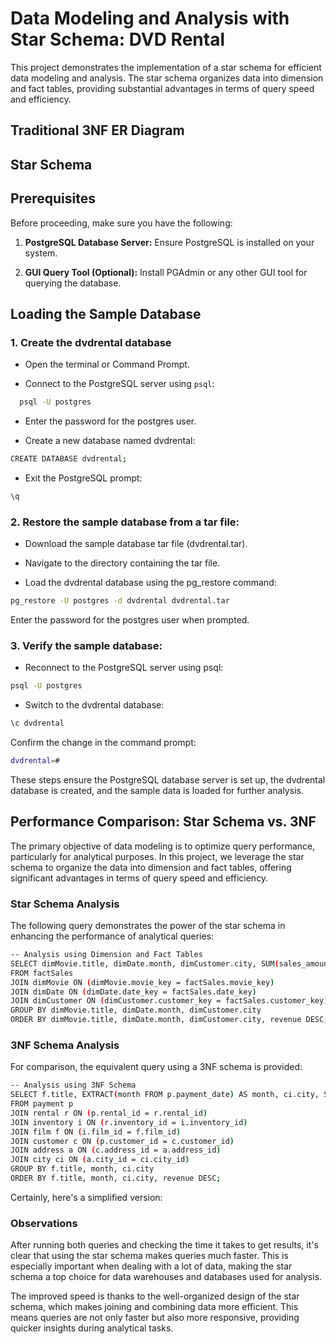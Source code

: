 # Data Modeling and Analysis with Star Schema: DVD Rental

This project demonstrates the implementation of a star schema for efficient data modeling and analysis. The star schema organizes data into dimension and fact tables, providing substantial advantages in terms of query speed and efficiency.

## Traditional 3NF ER Diagram

## Star Schema


## Prerequisites

Before proceeding, make sure you have the following:

1. **PostgreSQL Database Server:** Ensure PostgreSQL is installed on your system.

2. **GUI Query Tool (Optional):** Install PGAdmin or any other GUI tool for querying the database.

## Loading the Sample Database

### 1. Create the dvdrental database

- Open the terminal or Command Prompt.
  
- Connect to the PostgreSQL server using `psql`:
```bash
  psql -U postgres
```
- Enter the password for the postgres user.

- Create a new database named dvdrental:

```bash
CREATE DATABASE dvdrental;
```
- Exit the PostgreSQL prompt:

```bash
\q
```
### 2. Restore the sample database from a tar file:

- Download the sample database tar file (dvdrental.tar).

- Navigate to the directory containing the tar file.

- Load the dvdrental database using the pg_restore command:

```bash
pg_restore -U postgres -d dvdrental dvdrental.tar
```
Enter the password for the postgres user when prompted.

### 3. Verify the sample database:

- Reconnect to the PostgreSQL server using psql:

```bash
psql -U postgres
```
- Switch to the dvdrental database:

```bash
\c dvdrental
```
Confirm the change in the command prompt:

```bash
dvdrental=#
```
These steps ensure the PostgreSQL database server is set up, the dvdrental database is created, and the sample data is loaded for further analysis.

## Performance Comparison: Star Schema vs. 3NF
The primary objective of data modeling is to optimize query performance, particularly for analytical purposes. In this project, we leverage the star schema to organize the data into dimension and fact tables, offering significant advantages in terms of query speed and efficiency.

### Star Schema Analysis
The following query demonstrates the power of the star schema in enhancing the performance of analytical queries:
```bash
-- Analysis using Dimension and Fact Tables
SELECT dimMovie.title, dimDate.month, dimCustomer.city, SUM(sales_amount) AS revenue
FROM factSales 
JOIN dimMovie ON (dimMovie.movie_key = factSales.movie_key)
JOIN dimDate ON (dimDate.date_key = factSales.date_key)
JOIN dimCustomer ON (dimCustomer.customer_key = factSales.customer_key)
GROUP BY dimMovie.title, dimDate.month, dimCustomer.city
ORDER BY dimMovie.title, dimDate.month, dimCustomer.city, revenue DESC;
```

### 3NF Schema Analysis
For comparison, the equivalent query using a 3NF schema is provided:
```bash
-- Analysis using 3NF Schema 
SELECT f.title, EXTRACT(month FROM p.payment_date) AS month, ci.city, SUM(p.amount) AS revenue
FROM payment p
JOIN rental r ON (p.rental_id = r.rental_id)
JOIN inventory i ON (r.inventory_id = i.inventory_id)
JOIN film f ON (i.film_id = f.film_id)
JOIN customer c ON (p.customer_id = c.customer_id)
JOIN address a ON (c.address_id = a.address_id)
JOIN city ci ON (a.city_id = ci.city_id)
GROUP BY f.title, month, ci.city
ORDER BY f.title, month, ci.city, revenue DESC;
```

Certainly, here's a simplified version:

### Observations

After running both queries and checking the time it takes to get results, it's clear that using the star schema makes queries much faster. This is especially important when dealing with a lot of data, making the star schema a top choice for data warehouses and databases used for analysis.

The improved speed is thanks to the well-organized design of the star schema, which makes joining and combining data more efficient. This means queries are not only faster but also more responsive, providing quicker insights during analytical tasks.